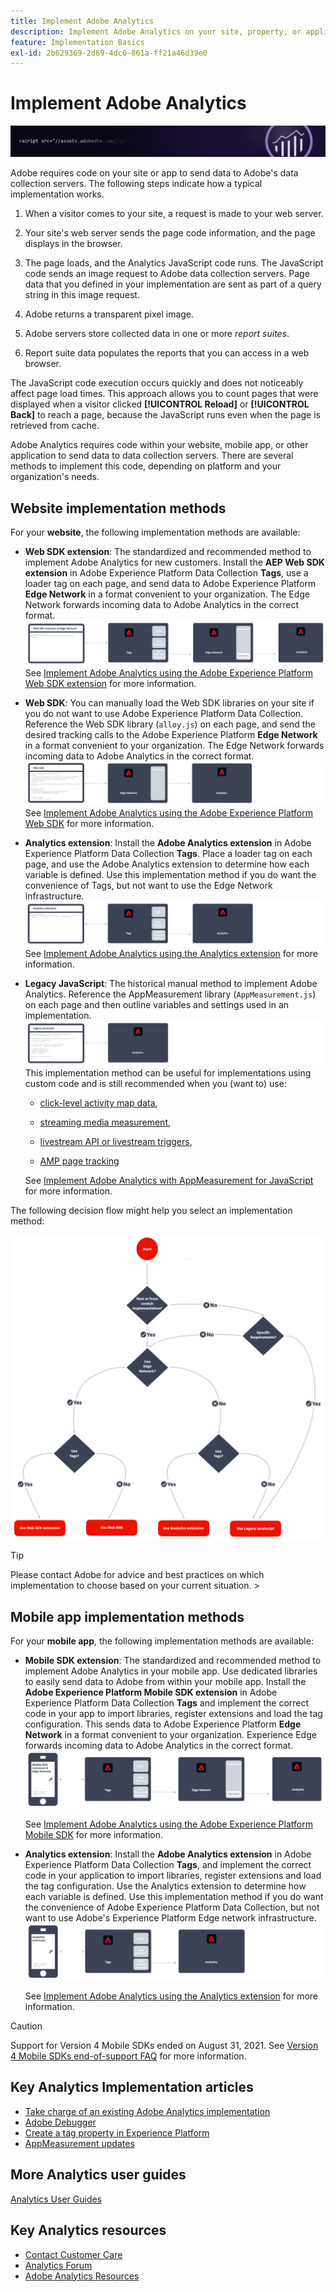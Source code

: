 ```yaml
---
title: Implement Adobe Analytics
description: Implement Adobe Analytics on your site, property, or application.
feature: Implementation Basics
exl-id: 2b629369-2d69-4dc6-861a-ff21a46d39e0
---
```

# Implement Adobe Analytics

![Banner](../../assets/doc_banner_implement.png)

Adobe requires code on your site or app to send data to Adobe's data collection servers. The following steps indicate how a typical implementation works.

1.  When a visitor comes to your site, a request is made to your web server.
2.  Your site's web server sends the page code information, and the page displays in the browser.
3.  The page loads, and the Analytics JavaScript code runs.
   The JavaScript code sends an image request to Adobe data collection servers. Page data that you defined in your implementation are sent as part of a query string in this image request.

4.  Adobe returns a transparent pixel image.
5.  Adobe servers store collected data in one or more *report suites*.
6.  Report suite data populates the reports that you can access in a web browser.

The JavaScript code execution occurs quickly and does not noticeably affect page load times. This approach allows you to count pages that were displayed when a visitor clicked **[!UICONTROL Reload]** or **[!UICONTROL Back]** to reach a page, because the JavaScript runs even when the page is retrieved from cache.

Adobe Analytics requires code within your website, mobile app, or other application to send data to data collection servers. There are several methods to implement this code, depending on platform and your organization's needs.

## Website implementation methods

For your **website**, the following implementation methods are available:

*   **Web SDK extension**: The standardized and recommended method to implement Adobe Analytics for new customers. Install the **AEP Web SDK extension** in Adobe Experience Platform Data Collection **Tags**, use a loader tag on each page, and send data to Adobe Experience Platform **Edge Network** in a format convenient to your organization. The Edge Network forwards incoming data to Adobe Analytics in the correct format.
![Web SDK extension](./assets/websdk-extension-implementation.png)
See [Implement Adobe Analytics using the Adobe Experience Platform Web SDK extension](./aep-edge/overview.md) for more information.

*   **Web SDK**: You can manually load the Web SDK libraries on your site if you do not want to use Adobe Experience Platform Data Collection. Reference the Web SDK library (`alloy.js`) on each page, and send the desired tracking calls to the Adobe Experience Platform **Edge Network** in a format convenient to your organization. The Edge Network forwards incoming data to Adobe Analytics in the correct format.
![Web SDK](./assets/websdk-implementation.png)
See [Implement Adobe Analytics using the Adobe Experience Platform Web SDK](./aep-edge/overview.md) for more information.


*   **Analytics extension**: Install the **Adobe Analytics extension** in Adobe Experience Platform Data Collection **Tags**. Place a loader tag on each page, and use the Adobe Analytics extension to determine how each variable is defined. Use this implementation method if you do want the convenience of Tags, but not want to use the Edge Network infrastructure.
![Adobe Analytics extension](./assets/analytics-extension-implementation.png)
See [Implement Adobe Analytics using the Analytics extension](launch/overview.md) for more information.

*   **Legacy JavaScript**: The historical manual method to implement Adobe Analytics. Reference the AppMeasurement library (`AppMeasurement.js`) on each page and then outline variables and settings used in an implementation. 
![Legacy JavaScript](./assets/appmeasurement-implementation.png)
This implementation method can be useful for implementations using custom code and is still recommended when you (want to) use:

    *   [click-level activity map data](../analyze/activity-map/activity-map.md), 
    
    *   [streaming media measurement](https://experienceleague.adobe.com/docs/media-analytics/using/media-overview.html?lang=en),

    *   [livestream API or livestream triggers](https://github.com/AdobeDocs/analytics-1.4-apis/blob/master/docs/live-stream-api/getting_started.md),

    *   [AMP page tracking](./other/amp.md)

    See [Implement Adobe Analytics with AppMeasurement for JavaScript](js/overview.md) for more information.

The following decision flow might help you select an implementation method:

![Decision Tree](./assets/decision-tree.png)


>[!TIP]
>
>Please contact Adobe for advice and best practices on which implementation to choose based on your current situation. >

## Mobile app implementation methods

For your **mobile app**, the following implementation methods are available:

*   **Mobile SDK extension**: The standardized and recommended method to implement Adobe Analytics in your mobile app. Use dedicated libraries to easily send data to Adobe from within your mobile app. Install the **Adobe Experience Platform Mobile SDK extension** in Adobe Experience Platform Data Collection **Tags** and implement the correct code in your app to import libraries, register extensions and load the tag configuration. This sends data to Adobe Experience Platform **Edge Network** in a format convenient to your organization. Experience Edge forwards incoming data to Adobe Analytics in the correct format.
![Mobile SDK extension](./assets/mobilesdk-extension.png)

    See [Implement Adobe Analytics using the Adobe Experience Platform Mobile SDK](../implement/aep-edge/mobile-sdk/overview.md) for more information.

*   **Analytics extension**: Install the **Adobe Analytics extension** in Adobe Experience Platform Data Collection **Tags**, and implement the correct code in your application to import libraries, register extensions and load the tag configuration. Use the Analytics extension to determine how each variable is defined. Use this implementation method if you do want the convenience of Adobe Experience Platform Data Collection, but not want to use Adobe's Experience Platform Edge network infrastructure.
![Analytics extension](./assets/mobilesdk-analytics-extension.png)

    See [Implement Adobe Analytics using the Analytics extension](../implement/aep-edge/mobile-sdk/overview.md) for more information.


>[!CAUTION]
>
>Support for Version 4 Mobile SDKs ended on August 31, 2021. See [Version 4 Mobile SDKs end-of-support FAQ](https://developer.adobe.com/client-sdks/documentation/v4-end-of-life-faq/) for more information.


## Key Analytics Implementation articles

* [Take charge of an existing Adobe Analytics implementation](/help/implement/prepare/existing-implementation.md)
* [Adobe Debugger](validate/debugger.md)
* [Create a tag property in Experience Platform](launch/create-analytics-property.md)
* [AppMeasurement updates](appmeasurement-updates.md)

## More Analytics user guides

[Analytics User Guides](https://experienceleague.adobe.com/docs/analytics.html)

## Key Analytics resources

* [Contact Customer Care](https://experienceleague.adobe.com/?support-solution=Analytics#support)
* [Analytics Forum](https://experienceleaguecommunities.adobe.com/t5/adobe-analytics/ct-p/adobe-analytics-community)
* [Adobe Analytics Resources](https://experienceleaguecommunities.adobe.com/t5/adobe-analytics-discussions/adobe-analytics-resources/m-p/276666)
